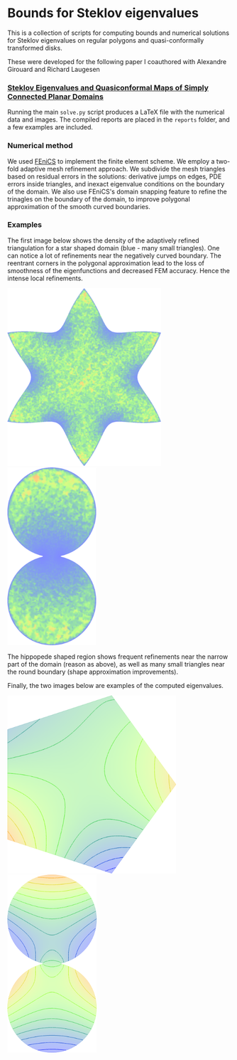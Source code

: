 # Bounds for Steklov eigenvalues

This is a collection of scripts for computing bounds and numerical solutions for Steklov eigenvalues on regular polygons and quasi-conformally transformed disks.

These were developed for the following paper I coauthored with Alexandre Girouard and Richard Laugesen

### [Steklov Eigenvalues and Quasiconformal Maps of Simply Connected Planar Domains](http://link.springer.com/article/10.1007%2Fs00205-015-0912-8)

Running the main `solve.py` script produces a LaTeX file with the numerical data and images. The compiled reports are placed in the `reports` folder, and a few examples are included.

### Numerical method

We used [FEniCS](http://fenicsproject.org) to implement the finite element scheme. We employ a two-fold adaptive mesh refinement approach. We subdivide the mesh triangles based on residual errors in the solutions: derivative jumps on edges, PDE errors inside triangles, and inexact eigenvalue conditions on the boundary of the domain. We also use FEniCS's domain snapping feature to refine the trinagles on the boundary of the domain, to improve polygonal approximation of the smooth curved boundaries.

### Examples

The first image below shows the density of the adaptively refined triangulation for a star shaped domain (blue - many small triangles). One can notice a lot of refinements near the negatively curved boundary. The reentrant corners in the polygonal approximation lead to the loss of smoothness of the eigenfunctions and decreased FEM accuracy. Hence the intense local refinements.

<img src="reports/star_density.png" height="400"/> <img src="reports/hippopede0.01_density.png" height="400"/>

The hippopede shaped region shows frequent refinements near the narrow part of the domain (reason as above), as well as many small triangles near the round boundary (shape approximation improvements).

Finally, the two images below are examples of the computed eigenvalues.

<img src="reports/regular5.png" height="400"/> <img src="reports/hippopede0.01.png" height="400"/>
